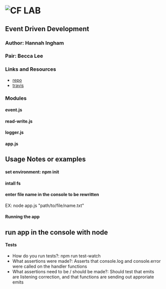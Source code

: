 ![CF](http://i.imgur.com/7v5ASc8.png) LAB
=================================================

## Event Driven Development

### Author: Hannah Ingham
### Pair: Becca Lee

### Links and Resources
* [repo]( https://github.com/hingham/06-event-driven-apps-hi )
* [travis](http://xyz.com)

### Modules
#### event.js
#### read-write.js
#### logger.js
#### app.js


## Usage Notes or examples
#### set environment: npm init
#### intall fs
#### enter file name in the console to be rewritten

EX: node app.js "path/to/file/name.txt"

#### Running the app
## run app in the console with node

#### Tests
* How do you run tests?: npm run test-watch
* What assertions were made?: Asserts that console.log and console.error were called on the handler functions
* What assertions need to be / should be made?: Should test that emits are listening correction, and that functions are sending out approriate emits

